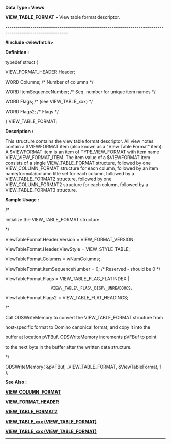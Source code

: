 




<!--
 /\* Font Definitions \*/
 @font-face
 {font-family:Courier;
 panose-1:2 7 4 9 2 2 5 2 4 4;}
@font-face
 {font-family:"Tms Rmn";
 panose-1:2 2 6 3 4 5 5 2 3 4;}
@font-face
 {font-family:Helv;
 panose-1:2 11 6 4 2 2 2 3 2 4;}
@font-face
 {font-family:"Cambria Math";
 panose-1:2 4 5 3 5 4 6 3 2 4;}
 /\* Style Definitions \*/
 p.MsoNormal, li.MsoNormal, div.MsoNormal
 {margin-top:0cm;
 margin-right:0cm;
 margin-bottom:8.0pt;
 margin-left:0cm;
 line-height:107%;
 font-size:11.0pt;
 font-family:"Calibri",sans-serif;}
.MsoChpDefault
 {font-size:11.0pt;}
.MsoPapDefault
 {margin-bottom:8.0pt;
 line-height:107%;}
 /\* Page Definitions \*/
 @page WordSection1
 {size:612.0pt 792.0pt;
 margin:72.0pt 72.0pt 72.0pt 72.0pt;}
div.WordSection1
 {page:WordSection1;}
-->




 


**Data Type : Views**



**VIEW\_TABLE\_FORMAT** **-** View table
format descriptor.


**----------------------------------------------------------------------------------------------------------**



**#include
<viewfmt.h>**



**Definition :**



typedef struct {  

   VIEW\_FORMAT\_HEADER Header;  

   WORD Columns;            /\* Number of columns \*/  

   WORD ItemSequenceNumber; /\* Seq. number for unique item names \*/  

   WORD Flags;              /\* (see VIEW\_TABLE\_xxx) \*/  

   WORD Flags2;             /\* Flags \*/  

} VIEW\_TABLE\_FORMAT;


 


**Description :**



This
structure contains the view table format descriptor.  All view notes contain a
$VIEWFORMAT item (also known as a "View Table Format" item). A
$VIEWFORMAT item is an item of TYPE\_VIEW\_FORMAT with item name
VIEW\_VIEW\_FORMAT\_ITEM. The item value of a $VIEWFORMAT item consists of a
single VIEW\_TABLE\_FORMAT structure, followed by one VIEW\_COLUMN\_FORMAT
structure for each column, followed by an  item name/formula/column title set
for each column, followed by a VIEW\_TABLE\_FORMAT2 structure, followed by one
VIEW\_COLUMN\_FORMAT2 structure for each column, followed by a VIEW\_TABLE\_FORMAT3
structure.


 **Sample Usage :**


/\*  

 Initialize the VIEW\_TABLE\_FORMAT structure.  

 \*/  

  

ViewTableFormat.Header.Version = VIEW\_FORMAT\_VERSION;  

ViewTableFormat.Header.ViewStyle = VIEW\_STYLE\_TABLE;  

ViewTableFormat.Columns = wNumColumns;  

ViewTableFormat.ItemSequenceNumber = 0;  /\* Reserved - should be 0 \*/  

      

ViewTableFormat.Flags = VIEW\_TABLE\_FLAG\_FLATINDEX |  

                        VIEW\_TABLE\_FLAG\_DISP\_UNREADDOCS;  

  

ViewTableFormat.Flags2 = VIEW\_TABLE\_FLAT\_HEADINGS;  

  

/\*  

 Call ODSWriteMemory to convert the VIEW\_TABLE\_FORMAT structure from  

 host-specific format to Domino canonical format, and copy it into the   

 buffer at location pVFBuf. ODSWriteMemory increments pVFBuf to point  

 to the next byte in the buffer after the written data structure.  

 \*/  

  

ODSWriteMemory( &pVFBuf, \_VIEW\_TABLE\_FORMAT, &ViewTableFormat, 1 );


 **See Also :**


**[VIEW\_COLUMN\_FORMAT](VIEW_COLUMN_FORMAT.md)**


**[VIEW\_FORMAT\_HEADER](VIEW_FORMAT_HEADER.md)**


**[VIEW\_TABLE\_FORMAT2](notes:///8525872100478C66/61FD4E9848264AD28525620B006BA8BD/004C005400E90078852564C3006285BD)**


**[VIEW\_TABLE\_xxx (VIEW\_TABLE\_FORMAT)](notes:///8525872100478C66/61FD4E9848264AD28525620B006BA8BD/000E008C00B1002685255E36005AD756)**


**[VIEW\_TABLE\_xxx (VIEW\_TABLE\_FORMAT)](notes:///8525872100478C66/61FD4E9848264AD28525620B006BA8BD/000E008C00B1002685255E36005AD756)**



----------------------------------------------------------------------------------------------------------


 





